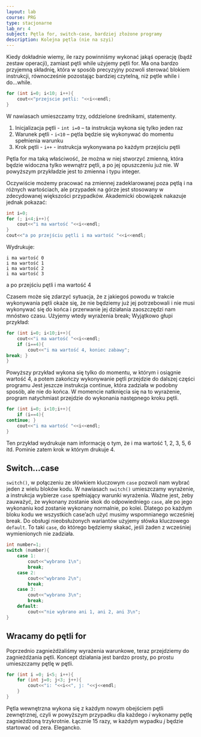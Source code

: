 ```yaml
---
layout: lab
course: PRG
type: stacjonarne
lab_nr: 4
subject: Pętla for, switch-case, bardziej złożone programy
description: Kolejna pętla (nie na szyi)
---
```


Kiedy dokładnie wiemy, ile razy powinniśmy wykonać jakąś operację (bądź zestaw operacji), zamiast pętli while użyjemy pętli for. Ma ona bardzo przyjemną składnię, która w sposób precyzyjny pozwoli sterować blokiem instrukcji, równocześnie pozostając bardziej czytelną, niż pętle while i do...while.

```c++
for (int i=0; i<10; i++){
    cout<<"przejscie petli: "<<i<<endl;
}
```

W nawiasach umieszczamy trzy, oddzielone średnikami, statementy.
1. Inicjalizacja pętli - ```int i=0``` – ta instrukcja wykona się tylko jeden raz
2. Warunek pętli - ```i<10``` – pętla będzie się wykonywać do momentu spełnienia
warunku
3. Krok pętli - ```i++``` - instrukcja wykonywana po każdym przejściu pętli

Pętla for ma taką właściwość, że można w niej stworzyć zmienną, która będzie widoczna tylko wewnątrz pętli, a po jej opuszczeniu już nie. W powyższym przykładzie jest to zmienna i typu integer.

Oczywiście możemy pracować na zmiennej zadeklarowanej poza pętlą i na różnych wartościach, ale przypadek na górze jest stosowany w zdecydowanej większości przypadków. Akademicki obowiązek nakazuje jednak pokazać:

```c++
int i=0;
for (; i<4;i++){
    cout<<"i ma wartość "<<i<<endl;
}
cout<<"a po przejściu pętli i ma wartość "<<i<<endl;
```

Wydrukuje:
```
i ma wartość 0
i ma wartość 1
i ma wartość 2
i ma wartość 3
```
a po przejściu pętli i ma wartość 4

Czasem może się zdarzyć sytuacja, że z jakiegoś powodu w trakcie wykonywania pętli okaże się, że nie będziemy już jej potrzebowali i nie musi wykonywać się do końca i przerwanie jej działania zaoszczędzi nam mnóstwo czasu. Użyjemy wtedy wyrażenia break;
Wyjątkowo głupi przykład:

```c++
for (int i=0; i<10;i++){
    cout<<"i ma wartość "<<i<<endl;
    if (i==4){
        cout<<"i ma wartość 4, koniec zabawy";
break; }
}
```

Powyższy przykład wykona się tylko do momentu, w którym i osiągnie wartość 4, a potem zakończy wykonywanie pętli przejdzie do dalszej części programu
Jest jeszcze instrukcja continue, która zadziała w podobny sposób, ale nie do końca. W momencie natknięcia się na to wyrażenie, program natychmiast przejdzie do wykonania następnego kroku pętli.

```c++
for (int i=0; i<10;i++){
    if (i==4){
continue; }
    cout<<"i ma wartość "<<i<<endl;
}
```
Ten przykład wydrukuje nam informację o tym, że i ma wartość 1, 2, 3, 5, 6 itd. Pominie zatem krok w którym drukuje 4.

## Switch...case

```switch()```, w połączeniu ze słówkiem kluczowym ```case``` pozwoli nam wybrać jeden z wielu bloków kodu. W nawiasach ```switch()``` umieszczamy wyrażenie, a instrukcja wybierze ```case``` spełniający warunki wyrażenia.
Ważne jest, żeby zauważyć, że wykonany zostanie skok do odpowiedniego ```case```, ale po jego wykonaniu kod zostanie wykonany normalnie, po kolei. Dlatego po każdym bloku kodu we wszystkich case’ach użyć musimy wspomnianego wcześniej break.
Do obsługi nieobsłużonych wariantów użyjemy słówka kluczowego ```default```. To taki ```case```, do którego będziemy skakać, jeśli żaden z wcześniej wymienionych nie zadziała.

```c++
int number=1;
switch (number){
    case 1:
        cout<<"wybrano 1\n";
        break;
    case 2:
        cout<<"wybrano 2\n";
        break;
    case 3:
        cout<<"wybrano 3\n";
        break;
    default:
        cout<<"nie wybrano ani 1, ani 2, ani 3\n";
}
```

## Wracamy do pętli for

Poprzednio zagnieżdżaliśmy wyrażenia warunkowe, teraz przejdziemy do zagnieżdżania pętli. Koncept działania jest bardzo prosty, po prostu umieszczamy pętlę w pętli.

```c++
for (int i =0; i<5; i++){
    for (int j=0; j<3; j++){
        cout<<"i: "<<i<<", j: "<<j<<endl;
    }
}
```

Pętla wewnętrzna wykona się z każdym nowym obejściem pętli zewnętrznej, czyli w powyższym przypadku dla każdego *i* wykonamy pętlę zagnieżdżoną trzykrotnie. Łącznie 15 razy, w każdym wypadku *j* będzie startować od zera. Elegancko.

